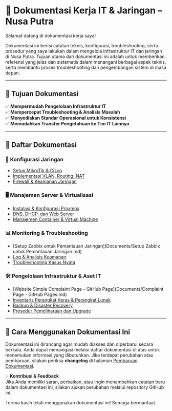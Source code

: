 # 📖 Dokumentasi Kerja IT & Jaringan – Nusa Putra  

Selamat datang di dokumentasi kerja saya!  

Dokumentasi ini berisi catatan teknis, konfigurasi, troubleshooting, serta prosedur yang saya lakukan dalam mengelola infrastruktur IT dan jaringan di Nusa Putra. Tujuan utama dari dokumentasi ini adalah untuk memberikan referensi yang jelas dan sistematis dalam menangani berbagai aspek teknis, serta membantu proses troubleshooting dan pengembangan sistem di masa depan.  

---

## 🎯 **Tujuan Dokumentasi**  
✅ **Mempermudah Pengelolaan Infrastruktur IT**  
✅ **Mempercepat Troubleshooting & Analisis Masalah**  
✅ **Menyediakan Standar Operasional untuk Konsistensi**  
✅ **Memudahkan Transfer Pengetahuan ke Tim IT Lainnya**  

---

## 📌 **Daftar Dokumentasi**  

### 🔧 **Konfigurasi Jaringan**  
- [Setup MikroTik & Cisco](network/mikrotik_cisco.md)  
- [Implementasi VLAN, Routing, NAT](network/vlan_routing.md)  
- [Firewall & Keamanan Jaringan](network/firewall_security.md)  

### 🖥️ **Manajemen Server & Virtualisasi**  
- [Instalasi & Konfigurasi Proxmox](server/proxmox.md)  
- [DNS, DHCP, dan Web Server](server/dns_dhcp_web.md)  
- [Manajemen Container & Virtual Machine](server/container_vm.md)  

### 📊 **Monitoring & Troubleshooting**  
- [Setup Zabbix untuk Pemantauan Jaringan](Documents/Setup Zabbix untuk Pemantauan Jaringan.md)  
- [Log & Analisis Keamanan](monitoring/security_logs.md)  
- [Troubleshooting Kasus Nyata](monitoring/troubleshooting.md)  

### 🛠️ **Pengelolaan Infrastruktur & Aset IT**  
- [Website Simple Complaint Page - GitHub Page](Documents/Complaint Page - GitHub Pages.md)
- [Inventaris Perangkat Keras & Perangkat Lunak](infra/inventory.md)  
- [Backup & Disaster Recovery](infra/backup_recovery.md)  
- [Prosedur Pemeliharaan dan Upgrade](infra/maintenance.md)  

---

## 🚀 **Cara Menggunakan Dokumentasi Ini**  
Dokumentasi ini dirancang agar mudah diakses dan diperbarui secara berkala. Anda dapat menavigasi melalui daftar dokumentasi di atas untuk menemukan informasi yang dibutuhkan. Jika terdapat perubahan atau pembaruan, silakan periksa **changelog** di halaman [Pembaruan Dokumentasi](changelog.md).  

💡 **Kontribusi & Feedback**  
Jika Anda memiliki saran, perbaikan, atau ingin menambahkan catatan baru dalam dokumentasi ini, silakan ajukan perubahan melalui repository GitHub ini.  

Terima kasih telah menggunakan dokumentasi ini! Semoga bermanfaat.  
